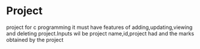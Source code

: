 # Project
project for c programming
it must have features of adding,updating,viewing and deleting project.Inputs wil be project name,id,project had and the marks obtained by the project
